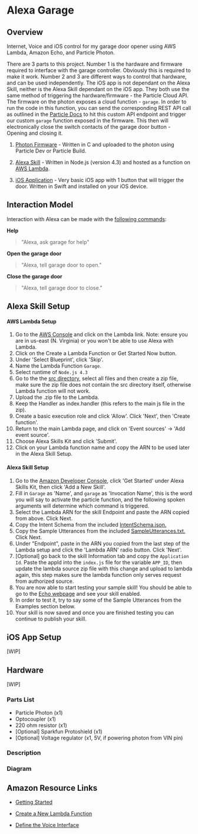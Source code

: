 # Alexa Garage

## Overview
Internet, Voice and iOS control for my garage door opener using AWS Lambda, Amazon Echo, and Particle Photon.

There are 3 parts to this project. Number 1 is the hardware and firmware required to interface with the garage controller.
Obviously this is required to make it work. Number 2 and 3 are different ways to control that hardware, and can be
used independently. The iOS app is not dependant on the Alexa Skill, neither is the Alexa Skill dependant on the iOS app.
They both use the same method of triggering the hardware/firmware - the Particle Cloud API. The firmware on the photon exposes
a cloud function - `garage`. In order to run the code in this function, you can send the corresponding REST API call as outlined
in the [Particle Docs](https://docs.particle.io/reference/api/) to hit this custom API endpoint and trigger our custom `garage`
function exposed in the firmware. This then will electronically close the switch contacts of the garage door button - Opening and
closing it.


1. [Photon Firmware](https://github.com/jasonpilz/alexa_garage/blob/master/firmware/garage_button.ino) - Written in C and uploaded to the photon using Particle Dev or
Particle Build.

2. [Alexa Skill](https://github.com/jasonpilz/alexa_garage/tree/master/ASK/src) - Written in Node.js (version 4.3) and hosted as a function on [AWS Lambda](https://aws.amazon.com/lambda/).

3. [iOS Application](https://github.com/jasonpilz/alexa_garage/tree/master/iOS/AlexaGarage) - Very basic iOS app with 1 button that will trigger the door. Written in Swift and installed on your iOS device.

## Interaction Model

Interaction with Alexa can be made with the [following commands](https://github.com/jasonpilz/alexa_garage/blob/master/ASK/speechAssets/SampleUtterances.txt):

**Help**
>"Alexa, ask garage for help"

**Open the garage door**
>"Alexa, tell garage door to open."

**Close the garage door**
>"Alexa, tell garage door to close."

## Alexa Skill Setup
#### AWS Lambda Setup

1. Go to the [AWS Console](https://console.aws.amazon.com) and click on the Lambda link. Note: ensure you are in us-east (N. Virginia) or you won't be able to use Alexa with Lambda.
2. Click on the Create a Lambda Function or Get Started Now button.
3. Under 'Select Blueprint', click 'Skip'.
4. Name the Lambda Function `Garage`.
5. Select runtime of `Node.js 4.3`
6. Go to the the [src directory](https://github.com/jasonpilz/alexa_garage/tree/master/ASK/src), select all files and then create a zip file, make sure the zip file does not contain the src directory itself, otherwise Lambda function will not work.
7. Upload the .zip file to the Lambda.
8. Keep the Handler as index.handler (this refers to the main js file in the zip).
9. Create a basic execution role and click 'Allow'. Click 'Next', then 'Create function'.
10. Return to the main Lambda page, and click on 'Event sources' -> 'Add event source'.
11. Choose Alexa Skills Kit and click 'Submit'.
12. Click on your Lambda function name and copy the ARN to be used later in the Alexa Skill Setup.

#### Alexa Skill Setup

1. Go to the [Amazon Developer Console](https://developer.amazon.com/edw/home.html#/), click 'Get Started' under Alexa Skills Kit, then click 'Add a New Skill'.
2. Fill in `Garage` as 'Name', and `garage` as 'Invocation Name', this is the word you will say to activate the particle function, and the following spoken arguments will determine which command is triggered.
3. Select the Lambda ARN for the skill Endpoint and paste the ARN copied from above. Click Next.
4. Copy the Intent Schema from the included [IntentSchema.json.](https://github.com/jasonpilz/alexa_garage/blob/master/ASK/speechAssets/IntentSchema.json)
5. Copy the Sample Utterances from the included [SampleUtterances.txt.](https://github.com/jasonpilz/alexa_garage/blob/master/ASK/speechAssets/SampleUtterances.txt) Click Next.
6. Under "Endpoint", paste in the ARN you copied from the last step of the Lambda setup
and click the 'Lambda ARN' radio button. Click 'Next'.
7. [Optional] go back to the skill Information tab and copy the `Application Id`. Paste the appId into the `index.js` file for the variable `APP_ID`,
then update the lambda source zip file with this change and upload to lambda again, this step makes sure the lambda function only serves request from authorized source.
8. You are now able to start testing your sample skill! You should be able to go to the [Echo webpage](http://echo.amazon.com/#skills) and see your skill enabled.
9. In order to test it, try to say some of the Sample Utterances from the Examples section below.
10. Your skill is now saved and once you are finished testing you can continue to publish your skill.

## iOS App Setup

[WIP]

## Hardware
[WIP]

### Parts List

* Particle Photon (x1)
* Optocoupler (x1)
* 220 ohm resistor (x1)
* [Optional] Sparkfun Protoshield (x1)
* [Optional] Voltage regulator (x1, 5V, if powering photon from VIN pin)

### Description

### Diagram
<!-- ![Fritzing](./images/.png) -->


## Amazon Resource Links
* [Getting Started](https://developer.amazon.com/public/solutions/alexa/alexa-skills-kit/getting-started-guide)

* [Create a New Lambda Function](https://developer.amazon.com/public/solutions/alexa/alexa-skills-kit/docs/developing-an-alexa-skill-as-a-lambda-function)

* [Define the Voice Interface](https://developer.amazon.com/public/solutions/alexa/alexa-skills-kit/docs/defining-the-voice-interface)
